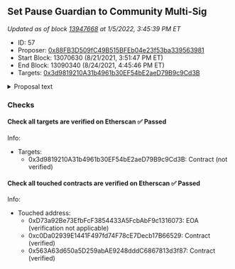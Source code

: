 ## Set Pause Guardian to Community Multi-Sig

_Updated as of block [13947668](https://etherscan.io/block/13947668) at 1/5/2022, 3:45:39 PM ET_

- ID: 57
- Proposer: [0x88FB3D509fC49B515BFEb04e23f53ba339563981](https://etherscan.io/address/0x88FB3D509fC49B515BFEb04e23f53ba339563981)
- Start Block: 13070630 (8/21/2021, 3:51:47 PM ET)
- End Block: 13090340 (8/24/2021, 4:45:46 PM ET)
- Targets: [0x3d9819210A31b4961b30EF54bE2aeD79B9c9Cd3B](https://etherscan.io/address/0x3d9819210A31b4961b30EF54bE2aeD79B9c9Cd3B#code)

<details>
  <summary>Proposal text</summary>

> # Set Pause Guardian to Community Multi-Sig
> The [Pause Guardian](https://compound.finance/docs/governance#pause-guardian) is emergency functionality used to pause supply, borrowing, or liquidation in a market.
> 
> This proposal transfers guardianship from Compound Labs (which has always held this role) to Community Multi-Sig created by members of the community: [0xbbf3f1421D886E9b2c5D716B5192aC998af2012c](https://etherscan.io/address/0xbbf3f1421D886E9b2c5D716B5192aC998af2012c#code).
> 
> The Multi-Sig requires 4-of-6 signers to approve any transaction. The signer addresses can be seen [here on Gnosis Safe](https://gnosis-safe.io/app/#/safes/0xbbf3f1421D886E9b2c5D716B5192aC998af2012c/address-book), and currently include @TennisBowling, @arr00, @blck, Compound Labs, Dharma Labs (@0age), and @jared. For full context and history on the Multi-Sig, please see [this post](https://www.comp.xyz/t/community-multisig-4-of-6-deployment/134) on the Compound Community Forum.
> 
> Setting the Pause Guardian address to the Community Multi-Sig will further decentralize and ensure the security of the Compound Protocol.
</details>

### Checks
#### Check all targets are verified on Etherscan ✅ Passed
  




Info:
- Targets:
    - 0x3d9819210A31b4961b30EF54bE2aeD79B9c9Cd3B: Contract (not verified)

#### Check all touched contracts are verified on Etherscan ✅ Passed
  




Info:
- Touched address:
    - 0xD73a92Be73EfbFcF3854433A5FcbAbF9c1316073: EOA (verification not applicable)
    - 0xc0Da02939E1441F497fd74F78cE7Decb17B66529: Contract (verified)
    - 0x563A63d650a5D259abAE9248dddC6867813d3f87: Contract (verified)
